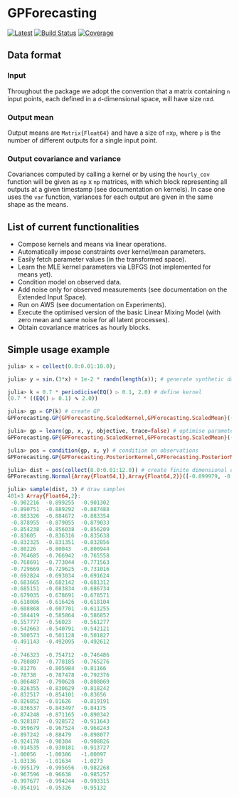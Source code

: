 # GPForecasting

[![Latest](https://img.shields.io/badge/docs-latest-blue.svg)](https://research.pages.invenia.ca/GPForecasting.jl/)
[![Build Status](https://gitlab.invenia.ca/research/GPForecasting.jl/badges/develop/build.svg)](https://gitlab.invenia.ca/research/GPForecasting.jl/commits/master)
[![Coverage](https://gitlab.invenia.ca/research/GPForecasting.jl/badges/develop/coverage.svg)](https://gitlab.invenia.ca/research/GPForecasting.jl/commits/master)

## Data format

### Input
Throughout the package we adopt the convention that a matrix containing `n` input points,
each defined in a `d`-dimensional space, will have size `n`x`d`.

### Output mean
Output means are `Matrix{Float64}` and have a size of `n`x`p`, where `p` is the number of different outputs for a single input point.

### Output covariance and variance
Covariances computed by calling a kernel or by using the `hourly_cov` function will be given
as `np` x `np` matrices, with which block representing all outputs at a given timestamp (see documentation on kernels). In case one uses the `var` function, variances for each output are given in the same shape as the means.

## List of current functionalities

- Compose kernels and means via linear operations.
- Automatically impose constraints over kernel/mean parameters.
- Easily fetch parameter values (in the transformed space).
- Learn the MLE kernel parameters via LBFGS (not implemented for means yet).
- Condition model on observed data.
- Add noise only for observed measurements (see documentation on the Extended Input Space).
- Run on AWS (see documentation on Experiments).
- Execute the optimised version of the basic Linear Mixing Model (with zero mean and same noise for all latent processes).
- Obtain covariance matrices as hourly blocks.


## Simple usage example

```julia
julia> x = collect(0.0:0.01:10.0);

julia> y = sin.(3*x) + 1e-2 * randn(length(x)); # generate synthetic data

julia> k = 0.7 * periodicise(EQ() ▷ 0.1, 2.0) # define kernel
(0.7 * ((EQ() ▷ 0.1) ∿ 2.0))

julia> gp = GP(k) # create GP
GPForecasting.GP{GPForecasting.ScaledKernel,GPForecasting.ScaledMean}((0.0 * 𝟏), (0.7 * ((EQ() ▷ 0.1) ∿ 2.0)))

julia> gp = learn(gp, x, y, objective, trace=false) # optimise parameters
GPForecasting.GP{GPForecasting.ScaledKernel,GPForecasting.ScaledMean}((0.0 * 𝟏), (0.27164985770150735 * ((EQ() ▷ 0.007373677766344863) ∿ 2.0952737850483216)))

julia> pos = condition(gp, x, y) # condition on observations
GPForecasting.GP{GPForecasting.PosteriorKernel,GPForecasting.PosteriorMean}(Posterior((0.27164985770150735 * ((EQ() ▷ 0.007373677766344863) ∿ 2.0952737850483216)), (0.0 * 𝟏)), Posterior((0.27164985770150735 * ((EQ() ▷ 0.007373677766344863) ∿ 2.0952737850483216))))

julia> dist = pos(collect(8.0:0.01:12.0)) # create finite dimensional distribution
GPForecasting.Normal{Array{Float64,1},Array{Float64,2}}([-0.899979, -0.889383, -0.885242, -0.87753, -0.85595, -0.836465, -0.830907, -0.801059, -0.765807, -0.77168  …  -0.961903, -0.899274, -0.911762, -0.918314, -1.00757, -1.02078, -0.983716, -0.981298, -0.998576, -0.957711], [9.99841e-7 -2.86436e-11 … -8.82267e-24 4.81593e-23; -2.86436e-11 9.99841e-7 … -1.08977e-24 5.94859e-24; … ; -8.82267e-24 -1.08977e-24 … 6.86451e-5 -2.45324e-5; 4.81593e-23 5.94859e-24 … -2.45324e-5 6.86451e-5])

julia> sample(dist, 3) # draw samples
401×3 Array{Float64,2}:
 -0.902216  -0.899255  -0.901302
 -0.890751  -0.889292  -0.887488
 -0.883326  -0.884672  -0.883354
 -0.878955  -0.879055  -0.879033
 -0.854238  -0.856038  -0.856209
 -0.83605   -0.836316  -0.835638
 -0.832325  -0.831351  -0.832856
 -0.80226   -0.80043   -0.800944
 -0.764685  -0.766942  -0.765558
 -0.768691  -0.773044  -0.771563
 -0.729669  -0.729625  -0.731016
 -0.692824  -0.693034  -0.691624
 -0.683665  -0.682142  -0.681312
 -0.685151  -0.683834  -0.686734
 -0.679035  -0.678691  -0.678571
 -0.618086  -0.616426  -0.618104
 -0.608868  -0.607701  -0.611255
 -0.584419  -0.585864  -0.586852
 -0.557777  -0.56023   -0.561277
 -0.542663  -0.540791  -0.542121
 -0.500573  -0.501128  -0.501827
 -0.491143  -0.492095  -0.492612
  ⋮
 -0.746323  -0.754712  -0.746486
 -0.780807  -0.778185  -0.765276
 -0.81276   -0.805984  -0.81166
 -0.78738   -0.787478  -0.792376
 -0.806487  -0.790628  -0.808069
 -0.826355  -0.830629  -0.818242
 -0.832517  -0.854101  -0.83656
 -0.826852  -0.81626   -0.819191
 -0.836537  -0.843497  -0.84175
 -0.874248  -0.871165  -0.890342
 -0.928187  -0.928572  -0.911643
 -0.959679  -0.967524  -0.968243
 -0.897242  -0.88479   -0.898077
 -0.924178  -0.90384   -0.908826
 -0.914535  -0.930181  -0.913727
 -1.00056   -1.00386   -1.00097
 -1.03136   -1.01634   -1.0273
 -0.995179  -0.995656  -0.982268
 -0.967596  -0.96638   -0.985257
 -0.997677  -0.994244  -0.993315
 -0.954191  -0.95326   -0.95132
```

